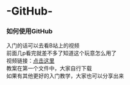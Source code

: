 # -GitHub-

### 如何使用GitHub


入门的话可以去看B站上的视频<br>
前面几p看完就差不多了知道这个玩意怎么用了<br>
视频链接：[点击这里](https://www.bilibili.com/video/av10475153?from=search&seid=9983555586601720684)<br>
教案在第一个文件中，大家自行下载<br>
如果有其他更好的入门教学，大家也可以分享出来




